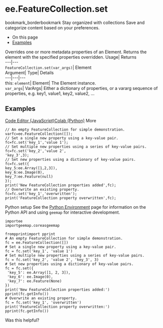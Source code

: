  
#  ee.FeatureCollection.set
bookmark_borderbookmark Stay organized with collections  Save and categorize content based on your preferences.
  * On this page
  * [Examples](https://developers.google.com/earth-engine/apidocs/ee-featurecollection-set#examples)


Overrides one or more metadata properties of an Element. 
Returns the element with the specified properties overridden.
Usage| Returns  
---|---  
`FeatureCollection.set(var_args)`| Element  
Argument| Type| Details  
---|---|---  
this: `element`| Element| The Element instance.  
`var_args`| VarArgs| Either a dictionary of properties, or a vararg sequence of properties, e.g. key1, value1, key2, value2, ...  
## Examples
[Code Editor (JavaScript)](https://developers.google.com/earth-engine/apidocs/ee-featurecollection-set#code-editor-javascript-sample)[Colab (Python)](https://developers.google.com/earth-engine/apidocs/ee-featurecollection-set#colab-python-sample) More
```
// An empty FeatureCollection for simple demonstration.
varfc=ee.FeatureCollection([]);
// Set a single new property using a key-value pair.
fc=fc.set('key_1','value 1');
// Set multiple new properties using a series of key-value pairs.
fc=fc.set('key_2','value 2',
'key_3',3);
// Set new properties using a dictionary of key-value pairs.
fc=fc.set({
key_5:ee.Array([1,2,3]),
key_6:ee.Image(0),
key_7:ee.Feature(null)
});
print('New FeatureCollection properties added',fc);
// Overwrite an existing property.
fc=fc.set('key_1','overwritten');
print('FeatureCollection property overwritten',fc);
```
Python setup
See the [ Python Environment](https://developers.google.com/earth-engine/guides/python_install) page for information on the Python API and using `geemap` for interactive development.
```
importee
importgeemap.coreasgeemap
```
```
frompprintimport pprint
# An empty FeatureCollection for simple demonstration.
fc = ee.FeatureCollection([])
# Set a single new property using a key-value pair.
fc = fc.set('key_1', 'value 1')
# Set multiple new properties using a series of key-value pairs.
fc = fc.set('key_2', 'value 2', 'key_3', 3)
# Set new properties using a dictionary of key-value pairs.
fc = fc.set({
 'key_5': ee.Array([1, 2, 3]),
 'key_6': ee.Image(0),
 'key_7': ee.Feature(None)
})
print('New FeatureCollection properties added:')
pprint(fc.getInfo())
# Overwrite an existing property.
fc = fc.set('key_1', 'overwritten')
print('FeatureCollection property overwritten:')
pprint(fc.getInfo())
```

Was this helpful?
